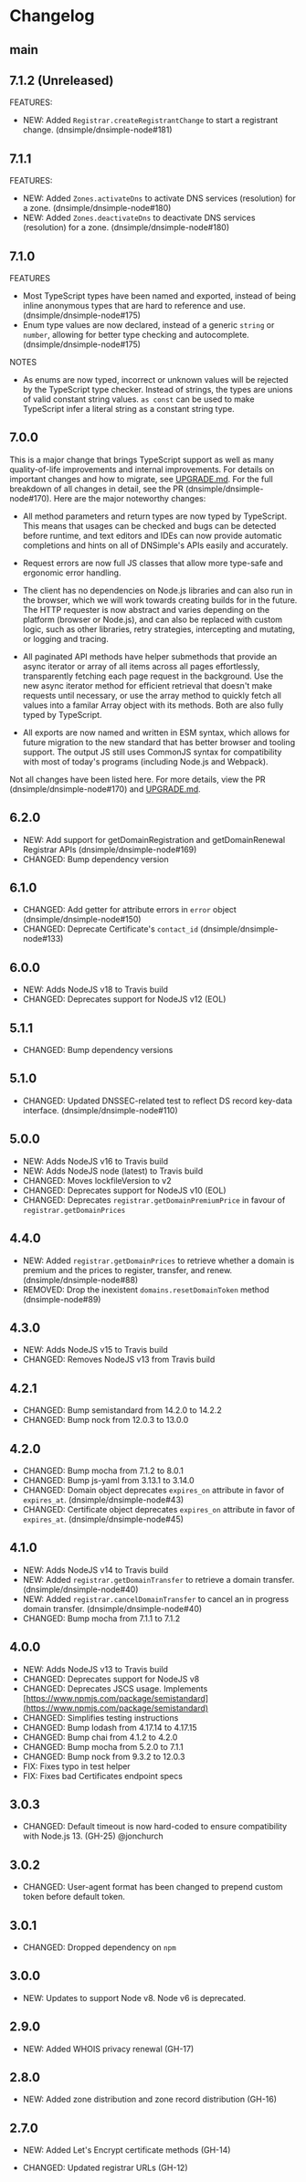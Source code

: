 # Changelog

## main

## 7.1.2 (Unreleased)

FEATURES:

- NEW: Added `Registrar.createRegistrantChange` to start a registrant change. (dnsimple/dnsimple-node#181)

## 7.1.1

FEATURES:

- NEW: Added `Zones.activateDns` to activate DNS services (resolution) for a zone. (dnsimple/dnsimple-node#180)
- NEW: Added `Zones.deactivateDns` to deactivate DNS services (resolution) for a zone. (dnsimple/dnsimple-node#180)

## 7.1.0

FEATURES

- Most TypeScript types have been named and exported, instead of being inline anonymous types that are hard to reference and use. (dnsimple/dnsimple-node#175)
- Enum type values are now declared, instead of a generic `string` or `number`, allowing for better type checking and autocomplete. (dnsimple/dnsimple-node#175)

NOTES

- As enums are now typed, incorrect or unknown values will be rejected by the TypeScript type checker. Instead of strings, the types are unions of valid constant string values. `as const` can be used to make TypeScript infer a literal string as a constant string type.

## 7.0.0

This is a major change that brings TypeScript support as well as many quality-of-life improvements and internal improvements. For details on important changes and how to migrate, see [UPGRADE.md](./UPGRADE.md). For the full breakdown of all changes in detail, see the PR (dnsimple/dnsimple-node#170). Here are the major noteworthy changes:

- All method parameters and return types are now typed by TypeScript. This means that usages can be checked and bugs can be detected before runtime, and text editors and IDEs can now provide automatic completions and hints on all of DNSimple's APIs easily and accurately.

- Request errors are now full JS classes that allow more type-safe and ergonomic error handling.

- The client has no dependencies on Node.js libraries and can also run in the browser, which we will work towards creating builds for in the future. The HTTP requester is now abstract and varies depending on the platform (browser or Node.js), and can also be replaced with custom logic, such as other libraries, retry strategies, intercepting and mutating, or logging and tracing.

- All paginated API methods have helper submethods that provide an async iterator or array of all items across all pages effortlessly, transparently fetching each page request in the background. Use the new async iterator method for efficient retrieval that doesn't make requests until necessary, or use the array method to quickly fetch all values into a familar Array object with its methods. Both are also fully typed by TypeScript.

- All exports are now named and written in ESM syntax, which allows for future migration to the new standard that has better browser and tooling support. The output JS still uses CommonJS syntax for compatibility with most of today's programs (including Node.js and Webpack).

Not all changes have been listed here. For more details, view the PR (dnsimple/dnsimple-node#170) and [UPGRADE.md](./UPGRADE.md).

## 6.2.0

- NEW: Add support for getDomainRegistration and getDomainRenewal Registrar APIs (dnsimple/dnsimple-node#169)
- CHANGED: Bump dependency version

## 6.1.0

- CHANGED: Add getter for attribute errors in `error` object (dnsimple/dnsimple-node#150)
- CHANGED: Deprecate Certificate's `contact_id` (dnsimple/dnsimple-node#133)

## 6.0.0

- NEW: Adds NodeJS v18 to Travis build
- CHANGED: Deprecates support for NodeJS v12 (EOL)

## 5.1.1

- CHANGED: Bump dependency versions

## 5.1.0

- CHANGED: Updated DNSSEC-related test to reflect DS record key-data interface. (dnsimple/dnsimple-node#110)

## 5.0.0

- NEW: Adds NodeJS v16 to Travis build
- NEW: Adds NodeJS node (latest) to Travis build
- CHANGED: Moves lockfileVersion to v2
- CHANGED: Deprecates support for NodeJS v10 (EOL)
- CHANGED: Deprecates `registrar.getDomainPremiumPrice` in favour of `registrar.getDomainPrices`

## 4.4.0

- NEW: Added `registrar.getDomainPrices` to retrieve whether a domain is premium and the prices to register, transfer, and renew. (dnsimple/dnsimple-node#88)
- REMOVED: Drop the inexistent `domains.resetDomainToken` method (dnsimple-node#89)

## 4.3.0

- NEW: Adds NodeJS v15 to Travis build
- CHANGED: Removes NodeJS v13 from Travis build

## 4.2.1

- CHANGED: Bump semistandard from 14.2.0 to 14.2.2
- CHANGED: Bump nock from 12.0.3 to 13.0.0

## 4.2.0

- CHANGED: Bump mocha from 7.1.2 to 8.0.1
- CHANGED: Bump js-yaml from 3.13.1 to 3.14.0
- CHANGED: Domain object deprecates `expires_on` attribute in favor of `expires_at`. (dnsimple/dnsimple-node#43)
- CHANGED: Certificate object deprecates `expires_on` attribute in favor of `expires_at`. (dnsimple/dnsimple-node#45)

## 4.1.0

- NEW: Adds NodeJS v14 to Travis build
- NEW: Added `registrar.getDomainTransfer` to retrieve a domain transfer. (dnsimple/dnsimple-node#40)
- NEW: Added `registrar.cancelDomainTransfer` to cancel an in progress domain transfer. (dnsimple/dnsimple-node#40)
- CHANGED: Bump mocha from 7.1.1 to 7.1.2

## 4.0.0

- NEW: Adds NodeJS v13 to Travis build
- CHANGED: Deprecates support for NodeJS v8
- CHANGED: Deprecates JSCS usage. Implements [https://www.npmjs.com/package/semistandard](https://www.npmjs.com/package/semistandard)
- CHANGED: Simplifies testing instructions
- CHANGED: Bump lodash from 4.17.14 to 4.17.15
- CHANGED: Bump chai from 4.1.2 to 4.2.0
- CHANGED: Bump mocha from 5.2.0 to 7.1.1
- CHANGED: Bump nock from 9.3.2 to 12.0.3
- FIX: Fixes typo in test helper
- FIX: Fixes bad Certificates endpoint specs

## 3.0.3

- CHANGED: Default timeout is now hard-coded to ensure compatibility with Node.js 13. (GH-25) @jonchurch

## 3.0.2

- CHANGED: User-agent format has been changed to prepend custom token before default token.

## 3.0.1

- CHANGED: Dropped dependency on `npm`

## 3.0.0

- NEW: Updates to support Node v8. Node v6 is deprecated.

## 2.9.0

- NEW: Added WHOIS privacy renewal (GH-17)

## 2.8.0

- NEW: Added zone distribution and zone record distribution (GH-16)

## 2.7.0

- NEW: Added Let's Encrypt certificate methods (GH-14)

- CHANGED: Updated registrar URLs (GH-12)

